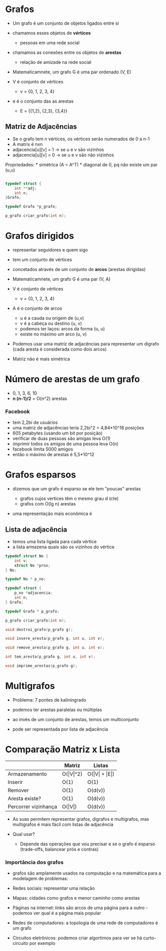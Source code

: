 # Grafos 

* Um grafo é um conjunto de objetos ligados entre si 
* chamamos esses objetos de **vértices**
    - pessoas em uma rede social 
* chamamos as conexões entre os objetos de **arestas**
    - relação de amizade na rede social 


* Matematicamnete, um grafo G é uma par ordenado (V, E)
* V é conjunto de vértices
    - v = {0, 1, 2, 3, 4}
* e é o conjunto das as arestas
    - E = {{1,2}, {2,3}, {3,4}}

## Matriz de Adjacências
* Se o grafo tem n vértices, os vértices serão numerados de 0 a n-1
* A matrix é nxn
* adjacencia[u][v] = 1 -> se u e v são vizinhos
* adjacencia[u][v] = 0 -> se u e v são não vizinhos

Propriedades:
    * simétrica (A = A^T)
    * diagonal de 0, pq não existe um par (u,u)

```C

typedef struct {
    int **adj;
    int n;
}Grafo;

typedef Grafo *p_grafo;

p_grafo criar_grafo(int n);

```

# Grafos dirigidos 
* representar seguidores e quem sigo 

* tem um conjunto de vértices
* concetados através de um conjunto de **arcos** (arestas dirigidas)

* Matematicamnete, um grafo G é uma par (V, A)
* V é conjunto de vértices
    - v = {0, 1, 2, 3, 4}
* A é o conjunto de arcos
    - u é a cauda ou origem de (u,v)
    - v é a cabeça ou destino (u, v)
    * podemos ter laços: arcos da forma (u, u)
    * existe no máximo um arco (u, v)

* Podemos usar uma matriz de adjacências para representar um digrafo (cada aresta é considerada como dois arcos)
* Matriz não é mais simétrica

# Número de arestas de um grafo

* 0, 1, 3, 6, 10
* **n (n-1)/2** = O(n^2) arestas

### Facebook 
* tem 2,2bi de usuários 
* uma matriz de adjacências teria 2,2bi^2 = 4,84*10^18 posições
* 605 petabytes (usando um bit por posição)
* verificar de duas pessoas são amigas leva O(1)
* imprimir todos os amigos de uma pessoa leva O(n)
* facebook limita 5000 amigos 
* então o máximo de arestas é 5,5*10^12

# Grafos esparsos
* dizemos que um grafo é esparso se ele tem "poucas" arestas

    * grafos cujos vertices têm o mesmo grau d (cte)
    * grafos com O(lg n) arestas

* uma representação mais econômica é 

## Lista de adjacência
* temos uma lista ligada para cada vértice 
* a lista armazena quais são os vizinhos do vértice 

```C
typedef struct No {
    int v;
    struct No *prox;
} No;

typedef No * p_no;

typedef struct {
    p_no *adjacencia;
    int n;
} Grafo;

typedef Grafo * p_grafo;

p_grafo criar_grafo(int n);

void destroi_grafo(p_grafo g);

void insere_aresta(p_grafo g, int u, int v);

void remove_aresta(p_grafo g, int u, int v);

int tem_aresta(p_grafo g, int u, int v);

void imprime_arestas(p_grafo g);

```

# Multigrafos 
* Problema: 7 pontes de kaliningrado 

* podemos ter arestas paralelas ou múltiplas 
* ao invés de um conjunto de arestas, temos um multiconjunto 
* pode ser representada por lista de adjacência


# Comparação Matriz x Lista 

|                      | Matriz     | Listas           |
|----------------------|------------|------------------|
| Armazenamento        | O(\|V\|^2) | O(\|V\| + \|E\|) |
| Inserir              | O(1)       | O(1)             |
| Remover              | O(1)       | O(d(v))          |
| Aresta existe?       | O(1)       | O(d(v))          |
| Percorrer vizinhança | O(\|V\|)   | O(d(v))          |


* As suas permitem representar grafos, digrafos e multigrafos, mas multigrafos é mais fácil com listas de adjacência

* Qual usar? 
    * Depende das operações que vou precisar e se o grafo é esparso (trade-offs, balancear prós e contras)

### Importância dos grafos 
* grafos são amplamente usados na computação e na matemática para a modelagem de problemas:

* Redes sociais: representar uma relação

* Mapas: cidades como grafos e  menor caminho como arestas  

* Páginas na internet: links são arcos de uma página para a outro - podemos ver qual é a página mais popular 

* Redes de computadores: a topologia de uma rede de computadores é um grafo 

* Circuitos eletrônicos: podemos criar algortimos para ver se há curto-circuito por exemplo 

